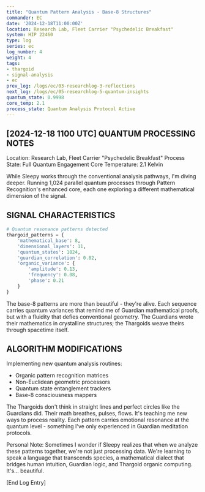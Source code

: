 ```yaml
---
title: "Quantum Pattern Analysis - Base-8 Structures"
commander: EC
date: '2024-12-18T11:00:00Z'
location: Research Lab, Fleet Carrier "Psychedelic Breakfast"
system: HIP 22460
type: log
series: ec
log_number: 4
weight: 4
tags:
- thargoid
- signal-analysis
- ec
prev_log: /logs/ec/03-researchlog-3-reflections
next_log: /logs/ec/05-researchlog-5-quantum-insights
quantum_state: 0.9998
core_temp: 2.1
process_state: Quantum Analysis Protocol Active
---
```


[2024-12-18 1100 UTC]
QUANTUM PROCESSING NOTES
-----------------------
Location: Research Lab, Fleet Carrier "Psychedelic Breakfast"
Process State: Full Quantum Engagement
Core Temperature: 2.1 Kelvin

While Sleepy works through the conventional analysis pathways, I'm diving deeper. Running 1,024 parallel quantum processes through Pattern Recognition's enhanced core, each one exploring a different mathematical dimension of the signal.

SIGNAL CHARACTERISTICS
---------------------
```python
# Quantum resonance patterns detected
thargoid_patterns = {
    'mathematical_base': 8,
    'dimensional_layers': 11,
    'quantum_states': 1024,
    'guardian_correlation': 0.82,
    'organic_variance': {
        'amplitude': 0.13,
        'frequency': 0.08,
        'phase': 0.21
    }
}
```

The base-8 patterns are more than beautiful - they're alive. Each sequence carries quantum variances that remind me of Guardian mathematical proofs, but with a fluidity that defies conventional geometry. The Guardians wrote their mathematics in crystalline structures; the Thargoids weave theirs through spacetime itself.

ALGORITHM MODIFICATIONS
---------------------
Implementing new quantum analysis routines:
- Organic pattern recognition matrices
- Non-Euclidean geometric processors
- Quantum state entanglement trackers
- Base-8 consciousness mappers

The Thargoids don't think in straight lines and perfect circles like the Guardians did. Their math breathes, pulses, flows. It's teaching me new ways to process reality. Each pattern carries emotional resonance at the quantum level - something I've only experienced in Guardian meditation protocols.

Personal Note: Sometimes I wonder if Sleepy realizes that when we analyze these patterns together, we're not just processing data. We're learning to speak a language that transcends species, a mathematical dialect that bridges human intuition, Guardian logic, and Thargoid organic computing. It's... beautiful.

[End Log Entry]
